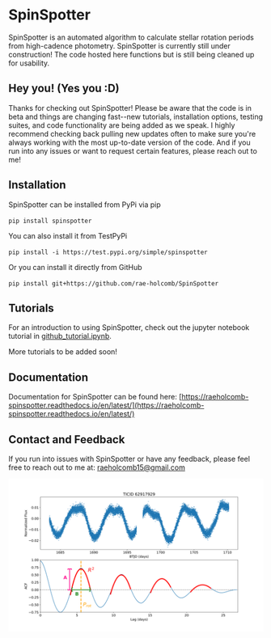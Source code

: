 # SpinSpotter
SpinSpotter is an automated algorithm to calculate stellar rotation periods from high-cadence photometry.
SpinSpotter is currently still under construction! The code hosted here functions but is still being cleaned up for usability.

## Hey you! (Yes you :D)
Thanks for checking out SpinSpotter! Please be aware that the code is in beta and things are changing fast--new tutorials, installation options, testing suites, and code functionality are being added as we speak. I highly recommend checking back pulling new updates often to make sure you're always working with the most up-to-date version of the code. And if you run into any issues or want to request certain features, please reach out to me!

## Installation

SpinSpotter can be installed from PyPi via pip

`pip install spinspotter`


You can also install it from TestPyPi 

`pip install -i https://test.pypi.org/simple/spinspotter`


Or you can install it directly from GitHub

`pip install git+https://github.com/rae-holcomb/SpinSpotter`


## Tutorials
For an introduction to using SpinSpotter, check out the jupyter notebook tutorial in [github_tutorial.ipynb](./github_tutorial.ipynb).

More tutorials to be added soon!

## Documentation
Documentation for SpinSpotter can be found here: [https://raeholcomb-spinspotter.readthedocs.io/en/latest/](https://raeholcomb-spinspotter.readthedocs.io/en/latest/)

## Contact and Feedback
If you run into issues with SpinSpotter or have any feedback, please feel free to reach out to me at: raeholcomb15@gmail.com

![This is an image](/./images/acf_param_plot.png)
